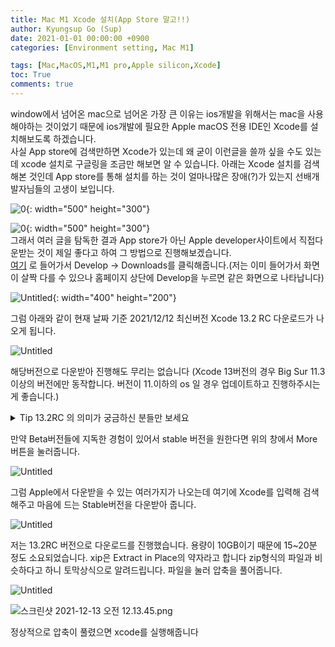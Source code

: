```yaml
---
title: Mac M1 Xcode 설치(App Store 말고!!)
author: Kyungsup Go (Sup)
date: 2021-01-01 00:00:00 +0900
categories: [Environment setting, Mac M1]

tags: [Mac,MacOS,M1,M1 pro,Apple silicon,Xcode]
toc: True
comments: true
---
```



window에서 넘어온 mac으로 넘어온 가장 큰 이유는 ios개발을 위해서는 mac을 사용해야하는 것이었기 때문에 ios개발에 필요한 Apple macOS 전용 IDE인 Xcode를 설치해보도록 하겠습니다.
<br>사실 App store에 검색만하면 Xcode가 있는데 왜 굳이 이런글을 쓸까 싶을 수도 있는데 xcode 설치로 구글링을 조금만 해보면 알 수 있습니다. 아래는 Xcode 설치를 검색해본 것인데 App store를 통해 설치를 하는 것이 얼마나많은 장애(?)가 있는지 선배개발자님들의 고생이 보입니다. 

![0](https://drive.google.com/uc?id=1rice2uyyhanA5CrIwhsZ2VHwTmeJgc9o){: width="500" height="300"}

![0](https://drive.google.com/uc?export=view&id=1rice2uyyhanA5CrIwhsZ2VHwTmeJgc9o){: width="500" height="300"}<br>
그래서 여러 글을 탐독한 결과 App store가 아닌 Apple developer사이트에서 직접다운받는 것이 제일 좋다고 하여 그 방법으로 진행해보겠습니다.<br>[여기](https://developer.apple.com/develop/)  로 들어가서 Develop -> Downloads를 클릭해줍니다.(저는 이미 들어가서 화면이 살짝 다를 수 있으나 홈페이지 상단에 Develop을 누르면 같은 화면으로 나타납니다)

![Untitled](https://drive.google.com/uc?id=1URSU53W2XU1Yh5iTMDlVrgXPtRsi8Ylx){: width="400" height="200"}

그럼 아래와 같이 현재 날짜 기준 2021/12/12 최신버전 Xcode 13.2 RC 다운로드가 나오게 됩니다.

![Untitled](https://drive.google.com/uc?id=1Z-qlEw-2zXWCC-swxN-VgLK_ly9gujFb)

해당버전으로 다운받아 진행해도 무리는 없습니다  (Xcode 13버전의 경우 Big Sur 11.3 이상의 버전에만 동작합니다. 버전이 11.이하의 os 일 경우 업데이트하고 진행하주시는 게 좋습니다.) 

<details>
<summary> Tip 13.2RC 의 의미가 궁금하신 분들만 보세요</summary>
<div markdown="1">

The term "Release Candidate" (RC) replaces "GM seed" and indicates this version is near final. 라는 의미를 간단히 설명하자면 RC(Release Candidate) 직역하면 출시후보(최종 릴리즈)버전입니다. 정식 출시전 마지막 베타버전을 보통 RC라고 칭합니다. 이 단계에서 버그가 발견되지 않을 경우 바로 출시를 준비합니다.
GM은 Golden Master의 약자로 최종판 이라고 이해하면 됩니다.  
아래는 소프트웨어의 배포주기 입니다. 따라서 위의 13.2RC버전은 딱히 버그가 발견되지않으면 그대로 GM으로 대체 되고 추후 정식배포판이 될 확률 이 높습니다.
![Untitled](https://drive.google.com/uc?id=1JuYtsmq0soRPpWMfcvbSw4yvUneE8cj7){: width="500" height="300"}*출처 : [소프트웨어 배포 생명주기](https://ko.wikipedia.org/wiki/%EC%86%8C%ED%94%84%ED%8A%B8%EC%9B%A8%EC%96%B4_%EB%B0%B0%ED%8F%AC_%EC%83%9D%EB%AA%85_%EC%A3%BC%EA%B8%B0)&nbsp;/[GM의 의미](https://koorei.tistory.com/71)*
</div>
</details>


만약 Beta버전들에 지독한 경험이 있어서 stable 버전을 원한다면 위의 창에서 More버튼을 눌러줍니다.

![Untitled](https://drive.google.com/uc?id=1A10gA28SzSmAR-5EwRyKNiIl10SjXrtK)

그럼 Apple에서 다운받을 수 있는 여러가지가 나오는데 여기에 Xcode를 입력해 검색해주고 마음에 드는 Stable버전을 다운받아 줍니다.

![Untitled](https://drive.google.com/uc?id=1zJWBl9RV0p5aLJyZn1FmT2a3gcPuJDiI)

저는 13.2RC 버전으로 다운로드를 진행했습니다.
용량이 10GB이기 때문에 15~20분 정도 소요되었습니다.
xip은 Extract in Place의 약자라고 합니다 zip형식의 파일과 비슷하다고 하니 토막상식으로 알려드립니다.
파일을 눌러 압축을 풀어줍니다.

![Untitled](https://drive.google.com/uc?id=)

![스크린샷 2021-12-13 오전 12.13.45.png](https://drive.google.com/uc?id=1151BAREa0sHXROGwLn7c-phKUdo3kZvw)

정상적으로 압축이 풀렸으면 xcode를 실행해줍니다

<!-- ![Untitled](Mac%20m1%20Xcode%20%E1%84%89%E1%85%A5%E1%86%AF%E1%84%8E%E1%85%B5(App%20Store%20%E1%84%86%E1%85%A1%E1%86%AF%E1%84%80%E1%85%A9!!)%20f4645e75ca2548c2a46750ce465ba051/Untitled%207.png)

![Untitled](Mac%20m1%20Xcode%20%E1%84%89%E1%85%A5%E1%86%AF%E1%84%8E%E1%85%B5(App%20Store%20%E1%84%86%E1%85%A1%E1%86%AF%E1%84%80%E1%85%A9!!)%20f4645e75ca2548c2a46750ce465ba051/Untitled%208.png)

![Untitled](Mac%20m1%20Xcode%20%E1%84%89%E1%85%A5%E1%86%AF%E1%84%8E%E1%85%B5(App%20Store%20%E1%84%86%E1%85%A1%E1%86%AF%E1%84%80%E1%85%A9!!)%20f4645e75ca2548c2a46750ce465ba051/Untitled%209.png)

![Untitled](Mac%20m1%20Xcode%20%E1%84%89%E1%85%A5%E1%86%AF%E1%84%8E%E1%85%B5(App%20Store%20%E1%84%86%E1%85%A1%E1%86%AF%E1%84%80%E1%85%A9!!)%20f4645e75ca2548c2a46750ce465ba051/Untitled%2010.png)

![Untitled](Mac%20m1%20Xcode%20%E1%84%89%E1%85%A5%E1%86%AF%E1%84%8E%E1%85%B5(App%20Store%20%E1%84%86%E1%85%A1%E1%86%AF%E1%84%80%E1%85%A9!!)%20f4645e75ca2548c2a46750ce465ba051/Untitled%2011.png)

Xcode가 정상적으로 설치되었습니다

![Untitled](Mac%20m1%20Xcode%20%E1%84%89%E1%85%A5%E1%86%AF%E1%84%8E%E1%85%B5(App%20Store%20%E1%84%86%E1%85%A1%E1%86%AF%E1%84%80%E1%85%A9!!)%20f4645e75ca2548c2a46750ce465ba051/Untitled%2012.png) -->